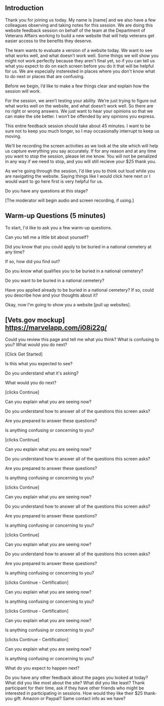 ## Introduction

Thank you for joining us today. My name is [name] and we also have a few colleagues observing and taking notes for this session. We are doing this website feedback session on behalf of the team at the Department of Veterans Affairs working to build a new website that will help veterans get easier access to the benefits they deserve.

The team wants to evaluate a version of a website today. We want to see what works well, and what doesn’t work well. 
Some things we will show you might not work perfectly because they aren't final yet, so if you can tell us what you expect to 
do on each screen before you do it that will be helpful for us. We are especially insterested in places where you don't 
know what to do next or places that are confusing.

Before we begin, I’d like to make a few things clear and explain how the session will work.

For the session, we aren’t testing your ability. We’re just trying to figure out what works well on the website, and 
what doesn’t work well. So there are no right or wrong answers. We just want to hear your opinions 
so that we can make the site better. I won’t be offended by any opinions you express.

This entire feedback session should take about 45 minutes. I want to be sure not to keep you much longer, 
so I may occasionally interrupt to keep us moving.

We’ll be recording the screen activities as we look at the site which will help us capture everything you say accurately.
If for any reason and at any time you want to stop the session, please let me know. You will not be penalized in any 
way if we need to stop, and you will still recieve your $25 thank you.

As we're going through the session, I'd like you to think out loud while you are navigating the website. 
Saying things like I would click here next or I would want to go here first is very helpful for us.

Do you have any questions at this stage?

[The moderator will begin audio and screen recording, if using.]

## Warm-up Questions (5 minutes)

To start, I'd like to ask you a few warm-up questions.

Can you tell me a little bit about yourself?

Did you know that you could apply to be buried in a national cemetery at any time?

If so, how did you find out?

Do you know what qualifies you to be buried in a national cemetery?

Do you want to be buried in a national cemetery?

Have you applied already to be buried in a national cemetery? If so, could you describe how and your thoughts about it?

Okay, now I'm going to show you a website [pull up websites].

## [Vets.gov mockup] https://marvelapp.com/i08i22g/

Could you review this page and tell me what you think? What is confusing to you? What would you do next?

[Click Get Started]

Is this what you expected to see?

Do you understand what it's asking?

What would you do next?

[clicks Continue]

Can you explain what you are seeing now? 

Do you understand how to answer all of the questions this screen asks?

Are you prepared to answer these questions?

Is anything confusing or concerning to you?

[clicks Continue]


Can you explain what you are seeing now? 

Do you understand how to answer all of the questions this screen asks?

Are you prepared to answer these questions?

Is anything confusing or concerning to you?

[clicks Continue]

Can you explain what you are seeing now? 

Do you understand how to answer all of the questions this screen asks?

Are you prepared to answer these questions?

Is anything confusing or concerning to you?

[clicks Continue]

Can you explain what you are seeing now? 

Do you understand how to answer all of the questions this screen asks?

Are you prepared to answer these questions?

Is anything confusing or concerning to you?

[clicks Continue - Certification]

Can you explain what you are seeing now? 

Is anything confusing or concerning to you?

[clicks Continue - Certification]

Can you explain what you are seeing now? 

Is anything confusing or concerning to you?

[clicks Continue - Certification]

Can you explain what you are seeing now? 

Is anything confusing or concerning to you?

What do you expect to happen next?

Do you have any other feedback about the pages you looked at today?
What did you like most about the site? What did you like least?
Thank participant for their time, ask if they have other friends who might be interested in participating in sessions.
How would they like their $25 thank-you gift: Amazon or Paypal? Same contact info as we have?
